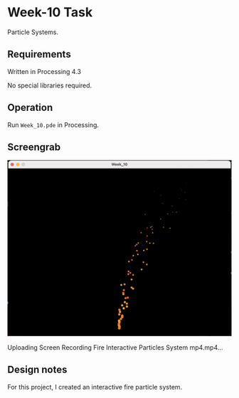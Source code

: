 # Week-10 Task

Particle Systems.

## Requirements

Written in Processing 4.3

No special libraries required.

## Operation

Run `Week_10.pde` in Processing. 

## Screengrab


![image alt](https://github.com/Jollyboytheo/Computational-Practices-Sound-and-Image-Processing-/blob/a5c3d9473c2de08c2bdcdfa6bf0c7199daccc85a/Week10/Screenshot%20Interactive%20Fire%20Particle%20Sysytem%20.png)


Uploading Screen Recording Fire Interactive Particles System mp4.mp4…


## Design notes

For this project, I created an interactive fire particle system. 
